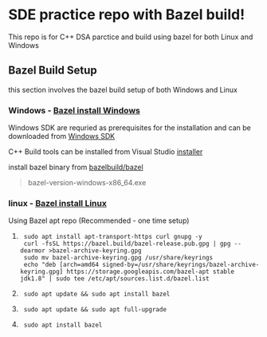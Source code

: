 # SDE practice repo with Bazel build!

This repo is for C++ DSA parctice and build using bazel for both Linux and Windows


## Bazel Build Setup 
this section involves the bazel build setup of both Windows and Linux

### Windows - [Bazel install Windows](https://bazel.build/install/windows)

Windows SDK are requried as prerequisites for the installation and can be downloaded from [Windows SDK](https://developer.microsoft.com/en-us/windows/downloads/windows-sdk/)

C++ Build tools can be installed from Visual Studio [installer](https://visualstudio.microsoft.com/downloads/) 

install bazel binary from [bazelbuild/bazel](https://github.com/bazelbuild/bazel/releases)
> bazel-version-windows-x86_64.exe

### linux - [Bazel install Linux](https://bazel.build/install/ubuntu)

Using Bazel apt repo (Recommended - one time setup)

1.      sudo apt install apt-transport-https curl gnupg -y
        curl -fsSL https://bazel.build/bazel-release.pub.gpg | gpg --dearmor >bazel-archive-keyring.gpg
        sudo mv bazel-archive-keyring.gpg /usr/share/keyrings
        echo "deb [arch=amd64 signed-by=/usr/share/keyrings/bazel-archive-keyring.gpg] https://storage.googleapis.com/bazel-apt stable jdk1.8" | sudo tee /etc/apt/sources.list.d/bazel.list

2.      sudo apt update && sudo apt install bazel
3.      sudo apt update && sudo apt full-upgrade
4.      sudo apt install bazel